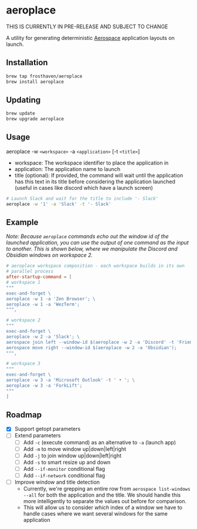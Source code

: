 # aeroplace

THIS IS CURRENTLY IN PRE-RELEASE AND SUBJECT TO CHANGE

A utility for generating deterministic [Aerospace](https://github.com/nikitabobko/AeroSpace)
application layouts on launch.

## Installation

```bash
brew tap frosthaven/aeroplace
brew install aeroplace
```

## Updating

```bash
brew update
brew upgrade aeroplace
```

## Usage

aeroplace -w `<workspace>` -a `<application>` [-t `<title>`]

- workspace: The workspace identifier to place the application in
- application: The application name to launch
- title (optional): If provided, the command will wait until the application has
    this text in its title before considering the application launched (useful
    in cases like discord which have a launch screen)

```bash
# Launch Slack and wait for the title to include '- Slack'
aeroplace -w '1' -a 'Slack' -t '- Slack'
```

## Example
*Note: Because `aeroplace` commands echo out the window id of the launched
application, you can use the output of one command as the input to another.
This is shown below, where we manipulate the Discord and Obsidian windows on
workspace 2.*

```toml
# aeroplace workspace composition - each workspace builds in its own
# parallel process
after-startup-command = [
# workspace 1
"""
exec-and-forget \
aeroplace -w 1 -a 'Zen Browser'; \
aeroplace -w 1 -a 'WezTerm';
""",

# workspace 2
"""
exec-and-forget \
aeroplace -w 2 -a 'Slack'; \
aerospace join left --window-id $(aeroplace -w 2 -a 'Discord' -t 'Friends'); \
aerospace move right --window-id $(aeroplace -w 2 -a 'Obsidian');
""",

# workspace 3
"""
exec-and-forget \
aeroplace -w 3 -a 'Microsoft Outlook' -t ' • '; \
aeroplace -w 3 -a 'ForkLift';
"""
]
```

## Roadmap

- [x] Support getopt parameters
- [ ] Extend parameters
    - [ ] Add `-c` (execute command) as an alternative to `-a` (launch app)
    - [ ] Add `-m` to move window up|down|left|right
    - [ ] Add `-j` to join window up|down|left|right
    - [ ] Add `-s` to smart resize up and down
    - [ ] Add `--if-monitor` conditional flag
    - [ ] Add `--if-network` conditional flag
- [ ] Improve window and title detection
    - Currently, we're grepping an entire row from `aerospace list-windows --all` for both the application and the title. We should handle this more intelligently to separate the values out before for comparison.
    - This will allow us to consider *which* index of a window we have to handle cases where we want several windows for the same application
